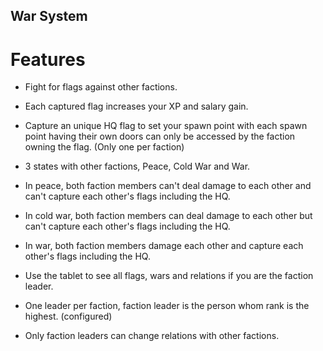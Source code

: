 ## War System

# Features
* Fight for flags against other factions.
* Each captured flag increases your XP and salary gain.
* Capture an unique HQ flag to set your spawn point with each spawn point having their own doors can only be accessed by the faction owning the flag. (Only one per faction)

* 3 states with other factions, Peace, Cold War and War.
* In peace, both faction members can't deal damage to each other and can't capture each other's flags including the HQ.
* In cold war, both faction members can deal damage to each other but can't capture each other's flags including the HQ.
* In war, both faction members damage each other and capture each other's flags including the HQ. 

* Use the tablet to see all flags, wars and relations if you are the faction leader.
* One leader per faction, faction leader is the person whom rank is the highest. (configured)
* Only faction leaders can change relations with other factions.

